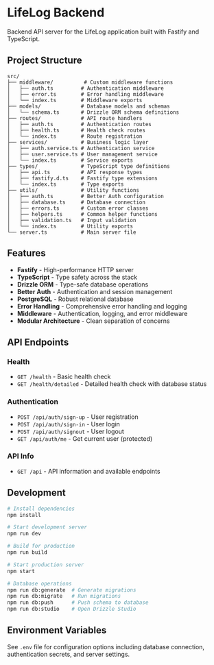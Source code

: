 # LifeLog Backend

Backend API server for the LifeLog application built with Fastify and TypeScript.

## Project Structure

```
src/
├── middleware/          # Custom middleware functions
│   ├── auth.ts         # Authentication middleware
│   ├── error.ts        # Error handling middleware
│   └── index.ts        # Middleware exports
├── models/             # Database models and schemas
│   └── schema.ts       # Drizzle ORM schema definitions
├── routes/             # API route handlers
│   ├── auth.ts         # Authentication routes
│   ├── health.ts       # Health check routes
│   └── index.ts        # Route registration
├── services/           # Business logic layer
│   ├── auth.service.ts # Authentication service
│   ├── user.service.ts # User management service
│   └── index.ts        # Service exports
├── types/              # TypeScript type definitions
│   ├── api.ts          # API response types
│   ├── fastify.d.ts    # Fastify type extensions
│   └── index.ts        # Type exports
├── utils/              # Utility functions
│   ├── auth.ts         # Better Auth configuration
│   ├── database.ts     # Database connection
│   ├── errors.ts       # Custom error classes
│   ├── helpers.ts      # Common helper functions
│   ├── validation.ts   # Input validation
│   └── index.ts        # Utility exports
└── server.ts           # Main server file
```

## Features

- **Fastify** - High-performance HTTP server
- **TypeScript** - Type safety across the stack
- **Drizzle ORM** - Type-safe database operations
- **Better Auth** - Authentication and session management
- **PostgreSQL** - Robust relational database
- **Error Handling** - Comprehensive error handling and logging
- **Middleware** - Authentication, logging, and error middleware
- **Modular Architecture** - Clean separation of concerns

## API Endpoints

### Health

- `GET /health` - Basic health check
- `GET /health/detailed` - Detailed health check with database status

### Authentication

- `POST /api/auth/sign-up` - User registration
- `POST /api/auth/sign-in` - User login
- `POST /api/auth/signout` - User logout
- `GET /api/auth/me` - Get current user (protected)

### API Info

- `GET /api` - API information and available endpoints

## Development

```bash
# Install dependencies
npm install

# Start development server
npm run dev

# Build for production
npm run build

# Start production server
npm start

# Database operations
npm run db:generate  # Generate migrations
npm run db:migrate   # Run migrations
npm run db:push      # Push schema to database
npm run db:studio    # Open Drizzle Studio
```

## Environment Variables

See `.env` file for configuration options including database connection, authentication secrets, and server settings.

